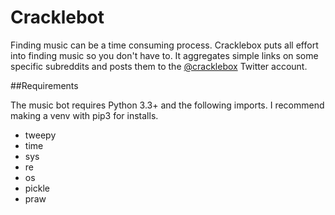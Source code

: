 # Cracklebot

Finding music can be a time consuming process. Cracklebox puts all effort into finding music so you don't have to.
It aggregates simple links on some specific subreddits and posts them to the  [@cracklebox](https://twitter.com/cracklebox) Twitter account.

##Requirements

The music bot requires Python 3.3+ and the following imports. I recommend making a venv with pip3 for installs.


* tweepy
* time
* sys 
* re
* os
* pickle
* praw
